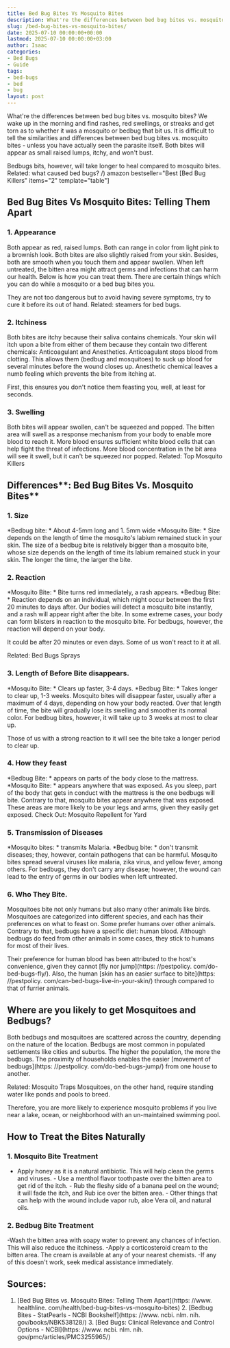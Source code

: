 ```yaml
---
title: Bed Bug Bites Vs Mosquito Bites
description: What're the differences between bed bug bites vs. mosquito bites? We wake up in the morning and find rashes, red swellings, or streaks and get torn as to...
slug: /bed-bug-bites-vs-mosquito-bites/
date: 2025-07-10 00:00:00+00:00
lastmod: 2025-07-10 00:00:00+03:00
author: Isaac
categories:
- Bed Bugs
- Guide
tags:
- bed-bugs
- bed
- bug
layout: post
---
```


What're the differences between bed bug bites vs. mosquito bites? We wake up in the morning and find rashes, red swellings, or streaks and get torn as to whether it was a mosquito or bedbug that bit us. It is difficult to tell the similarities and differences between bed bug bites vs. mosquito bites - unless you have actually seen the parasite itself. Both bites will appear as small raised lumps, itchy, and won't bust.

Bedbugs bits, however, will take longer to heal compared to mosquito bites. Related: what caused bed bugs? /) amazon bestseller="Best [Bed Bug Killers" items="2" template="table"]

##  **Bed Bug Bites Vs Mosquito Bites: Telling Them Apart**

###  **1. Appearance**

Both appear as red, raised lumps. Both can range in color from light pink to a brownish look. Both bites are also slightly raised from your skin. Besides, both are smooth when you touch them and appear swollen. When left untreated, the bitten area might attract germs and infections that can harm our health. Below is how you can treat them. There are certain things which you can do while a mosquito or a bed bug bites you.

They are not too dangerous but to avoid having severe symptoms, try to cure it before its out of hand. Related: steamers for bed bugs.

###  **2. Itchiness**

Both bites are itchy because their saliva contains chemicals. Your skin will itch upon a bite from either of them because they contain two different chemicals: Anticoagulant and Anesthetics. Anticoagulant stops blood from clotting. This allows them (bedbug and mosquitoes) to suck up blood for several minutes before the wound closes up. Anesthetic chemical leaves a numb feeling which prevents the bite from itching at.

First, this ensures you don't notice them feasting you, well, at least for seconds.

###  **3. Swelling**

Both bites will appear swollen, can't be squeezed and popped. The bitten area will swell as a response mechanism from your body to enable more blood to reach it. More blood ensures sufficient white blood cells that can help fight the threat of infections. More blood concentration in the bit area will see it swell, but it can't be squeezed nor popped. Related: Top Mosquito Killers

##  **Differences****: Bed Bug Bites Vs. Mosquito Bites**

###  **1. Size**

*Bedbug bite: * About 4-5mm long and 1. 5mm wide *Mosquito Bite: * Size depends on the length of time the mosquito's labium remained stuck in your skin. The size of a bedbug bite is relatively bigger than a mosquito bite, whose size depends on the length of time its labium remained stuck in your skin. The longer the time, the larger the bite.

###  **2. Reaction**

*Mosquito Bite: * Bite turns red immediately, a rash appears. *Bedbug Bite: * Reaction depends on an individual, which might occur between the first 20 minutes to days after. Our bodies will detect a mosquito bite instantly, and a rash will appear right after the bite. In some extreme cases, your body can form blisters in reaction to the mosquito bite. For bedbugs, however, the reaction will depend on your body.

It could be after 20 minutes or even days. Some of us won't react to it at all.

Related: Bed Bugs Sprays

###  **3. Length of Before Bite disappears.**

*Mosquito Bite: * Clears up faster, 3-4 days. *Bedbug Bite: * Takes longer to clear up, 1-3 weeks. Mosquito bites will disappear faster, usually after a maximum of 4 days, depending on how your body reacted. Over that length of time, the bite will gradually lose its swelling and smoother its normal color. For bedbug bites, however, it will take up to 3 weeks at most to clear up.

Those of us with a strong reaction to it will see the bite take a longer period to clear up.

###  **4. How they feast**

*Bedbug Bite: * appears on parts of the body close to the mattress. *Mosquito Bite: * appears anywhere that was exposed. As you sleep, part of the body that gets in conduct with the mattress is the one bedbugs will bite. Contrary to that, mosquito bites appear anywhere that was exposed. These areas are more likely to be your legs and arms, given they easily get exposed. Check Out: Mosquito Repellent for Yard

###  **5. Transmission of Diseases**

*Mosquito bites: * transmits Malaria. *Bedbug bite: * don't transmit diseases; they, however, contain pathogens that can be harmful. Mosquito bites spread several viruses like malaria, zika virus, and yellow fever, among others. For bedbugs, they don't carry any disease; however, the wound can lead to the entry of germs in our bodies when left untreated.

###  **6. Who They Bite.**

Mosquitoes bite not only humans but also many other animals like birds. Mosquitoes are categorized into different species, and each has their preferences on what to feast on. Some prefer humans over other animals. Contrary to that, bedbugs have a specific diet: human blood. Although bedbugs do feed from other animals in some cases, they stick to humans for most of their lives.

Their preference for human blood has been attributed to the host's convenience, given they cannot [fly nor jump](https: //pestpolicy. com/do-bed-bugs-fly/). Also, the human [skin has an easier surface to bite](https: //pestpolicy. com/can-bed-bugs-live-in-your-skin/) through compared to that of furrier animals.

##  **Where are you likely to get Mosquitoes and Bedbugs?**

Both bedbugs and mosquitoes are scattered across the country, depending on the nature of the location. Bedbugs are most common in populated settlements like cities and suburbs. The higher the population, the more the bedbugs. The proximity of households enables the easier [movement of bedbugs](https: //pestpolicy. com/do-bed-bugs-jump/) from one house to another.

Related: Mosquito Traps Mosquitoes, on the other hand, require standing water like ponds and pools to breed.

Therefore, you are more likely to experience mosquito problems if you live near a lake, ocean, or neighborhood with an un-maintained swimming pool.

##  **How to Treat the Bites Naturally**

###  **1. Mosquito Bite Treatment**

- Apply honey as it is a natural antibiotic. This will help clean the germs and viruses. - Use a menthol flavor toothpaste over the bitten area to get rid of the itch. - Rub the fleshy side of a banana peel on the wound; it will fade the itch, and Rub ice over the bitten area. - Other things that can help with the wound include vapor rub, aloe Vera oil, and natural oils.

###  **2. Bedbug Bite Treatment**

-Wash the bitten area with soapy water to prevent any chances of infection. This will also reduce the itchiness. -Apply a corticosteroid cream to the bitten area. The cream is available at any of your nearest chemists. -If any of this doesn't work, seek medical assistance immediately.

##  Sources:

1. [Bed Bug Bites vs. Mosquito Bites: Telling Them Apart](https: //www. healthline. com/health/bed-bug-bites-vs-mosquito-bites) 2. [Bedbug Bites - StatPearls - NCBI Bookshelf](https: //www. ncbi. nlm. nih. gov/books/NBK538128/) 3. [Bed Bugs: Clinical Relevance and Control Options - NCBI](https: //www. ncbi. nlm. nih. gov/pmc/articles/PMC3255965/)

